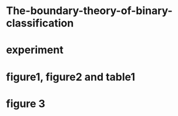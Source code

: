 # The-boundary-theory-of-binary-classification

# experiment

# figure1, figure2 and table1

# figure 3
